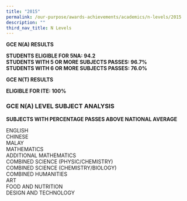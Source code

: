 ```yaml
---
title: "2015"
permalink: /our-purpose/awards-achievements/academics/n-levels/2015
description: ""
third_nav_title: N Levels
---
```

**GCE N(A) RESULTS**

**STUDENTS ELIGIBLE FOR 5NA: 94.2**<br>
**STUDENTS WITH 5 OR MORE SUBJECTS PASSES: 96.7%**         <br> 
**STUDENTS WITH 6 OR MORE SUBJECTS PASSES: 76.0%**

**GCE N(T) RESULTS**

**ELIGIBLE FOR ITE: 100%**

### GCE N(A) LEVEL SUBJECT ANALYSIS

**SUBJECTS WITH PERCENTAGE PASSES ABOVE NATIONAL AVERAGE**

ENGLISH<br>
CHINESE<br>
MALAY<br>
MATHEMATICS<br>
ADDITIONAL MATHEMATICS<br>
COMBINED SCIENCE (PHYSIC/CHEMISTRY)<br>
COMBINED SCIENCE (CHEMISTRY/BIOLOGY)<br>
COMBINED HUMANITIES<br>
ART<br>
FOOD AND NUTRITION<br>
DESIGN AND TECHNOLOGY<br>